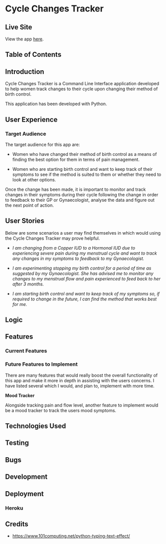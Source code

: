 # Cycle Changes Tracker  

## Live Site  

View the app [here](https://cycle-changes-tracker.herokuapp.com/).


## Table of Contents  

## Introduction  

Cycle Changes Tracker is a Command Line Interface application developed to help women track changes to their cycle upon changing their method of birth control.  

This application has been developed with Python.

## User Experience  

### Target Audience  

The target audience for this app are:

- Women who have changed their method of birth control as a means of finding the best option for them in terms of pain management.
  
- Women who are starting birth control and want to keep track of their symptoms to see if the method is suited to them or whether they need to look at other options.  

Once the change has been made, it is important to monitor and track changes in their symptoms during their cycle following the change in order to feedback to their GP or Gynaecologist, analyse the data and figure out the next point of action.

## User Stories  

Below are some scenarios a user may find themselves in which would using the Cycle Changes Tracker may prove helpful.  

- *I am changing from a Copper IUD to a Hormonal IUD due to experiencing severe pain during my menstrual cycle and want to track any changes in my symptoms to feedback to my Gynaecologist.*  
  
- *I am experimenting stopping my birth control for a period of time as suggested by my Gynaecologist. She has advised me to monitor any changes to my menstrual flow and pain experienced to feed back to her after 3 months.*  
  
- *I am starting birth control and want to keep track of my symptoms so, if required to change in the future, I can find the method that works best for me.*  

## Logic  

## Features  

### Current Features  

### Future Features to Implement  

There are many features that would really boost the overall functionality of this app and make it more in depth in assisting with the users concerns. I have listed several which I would, and plan to, implement with more time.

**Mood Tracker**

Alongside tracking pain and flow level, another feature to implement would be a mood tracker to track the users mood symptoms.



## Technologies Used  



## Testing  

## Bugs  

## Development  

## Deployment  

### Heroku  

## Credits  

- https://www.101computing.net/python-typing-text-effect/

